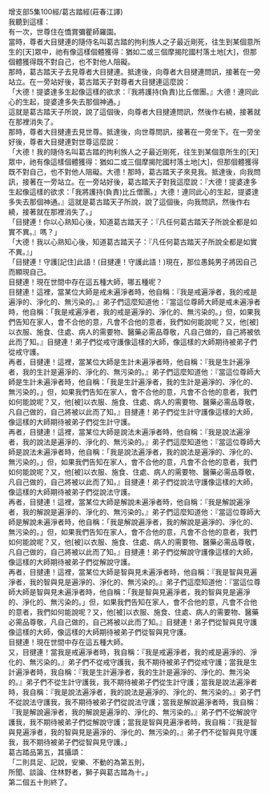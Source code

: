 增支部5集100經/葛古踏經(莊春江譯)  
我聽到這樣：  
有一次，世尊住在憍賞彌瞿師羅園。  
當時，尊者大目揵連的隨侍名叫葛古踏的拘利族人之子最近剛死，往生到某個意所生的[天]眾中，祂有像這樣個體獲得：猶如二或三個摩揭陀國村落土地[大]，但那個體獲得既不對自己，也不對他人阻礙。  
那時，葛古踏天子去見尊者大目揵連。抵達後，向尊者大目揵連問訊，接著在一旁站立。在一旁站好後，葛古踏天子對尊者大目揵連這麼說：  
「大德！提婆達多生起像這樣的欲求：『我將護持(負責)比丘僧團。』大德！連同此心的生起，提婆達多失去那個神通。」  
這就是葛古踏天子所說，說了這個後，向尊者大目揵連問訊，然後作右繞，接著就在那裡消失了。  
那時，尊者大目揵連去見世尊。抵達後，向世尊問訊，接著在一旁坐下。在一旁坐好後，尊者大目揵連對世尊這麼說：  
「大德！我的隨侍名叫葛古踏的拘利族人之子最近剛死，往生到某個意所生的[天]眾中，祂有像這樣個體獲得：猶如二或三個摩揭陀國村落土地[大]，但那個體獲得既不對自己，也不對他人阻礙。大德！那時，葛古踏天子來見我。抵達後，向我問訊，接著在一旁站立。在一旁站好後，葛古踏天子對我這麼說：『大德！提婆達多生起像這樣的欲求：「我將護持(負責)比丘僧團。」大德！連同此心的生起，提婆達多失去那個神通。』這就是葛古踏天子所說，說了這個後，向我問訊，然後作右繞，接著就在那裡消失了。」  
「目揵連！你以心熟知心後，知道葛古踏天子：『凡任何葛古踏天子所說全都是如實不異。』嗎？」  
「大德！我以心熟知心後，知道葛古踏天子：『凡任何葛古踏天子所說全都是如實不異。』」  
「目揵連！守護[記住]此語！(目揵連！守護此語！)現在，那位愚鈍男子將因自己而顯現自己。  
目揵連！現在世間中存在這五種大師，哪五種呢？  
目揵連！這裡，當某位大師是戒未遍淨者時，他自稱：『我是戒遍淨者，我的戒是遍淨的、淨化的、無污染的。』弟子們這麼知道他：『當這位尊師大師是戒未遍淨者時，他自稱：「我是戒遍淨者，我的戒是遍淨的、淨化的、無污染的。」但，如果我們告知在家人，會不合他的意，凡會不合他的意者，我們如何能說呢？又，他[被]以衣服、施食、住處、病人的需要物、醫藥必需品尊敬，凡自己做的，自己將被依此而了知。』目揵連！弟子們從戒守護像這樣的大師，像這樣的大師期待被弟子們從戒守護。  
再者，目揵連！這裡，當某位大師是生計未遍淨者時，他自稱：『我是生計遍淨者，我的生計是遍淨的、淨化的、無污染的。』弟子們這麼知道他：『當這位尊師大師是生計未遍淨者時，他自稱：「我是生計遍淨者，我的生計是遍淨的、淨化的、無污染的。」但，如果我們告知在家人，會不合他的意，凡會不合他的意者，我們如何能說呢？又，他[被]以衣服、施食、住處、病人的需要物、醫藥必需品尊敬，凡自己做的，自己將被以此而了知。』目揵連！弟子們從生計守護像這樣的大師，像這樣的大師期待被弟子們從生計守護。  
再者，目揵連！這裡，當某位大師是說法未遍淨者時，他自稱：『我是說法遍淨者，我的說法是遍淨的、淨化的、無污染的。』弟子們這麼知道他：『當這位尊師大師是說法未遍淨者時，他自稱：「我是說法遍淨者，我的說法是遍淨的、淨化的、無污染的。」但，如果我們告知在家人，會不合他的意，凡會不合他的意者，我們如何能說呢？又，他[被]以衣服、施食、住處、病人的需要物、醫藥必需品尊敬，凡自己做的，自己將被以此而了知。』目揵連！弟子們從說法守護像這樣的大師，像這樣的大師期待被弟子們從說法守護。  
再者，目揵連！這裡，當某位大師是解說未遍淨者時，他自稱：『我是解說遍淨者，我的解說是遍淨的、淨化的、無污染的。』弟子們這麼知道他：『當這位尊師大師是解說未遍淨者時，他自稱：「我是解說遍淨者，我的解說是遍淨的、淨化的、無污染的。」但，如果我們告知在家人，會不合他的意，凡會不合他的意者，我們如何能說呢？又，他[被]以衣服、施食、住處、病人的需要物、醫藥必需品尊敬，凡自己做的，自己將被以此而了知。』目揵連！弟子們從解說守護像這樣的大師，像這樣的大師期待被弟子們從解說守護。  
再者，目揵連！這裡，當某位大師是智與見未遍淨者時，他自稱：『我是智與見遍淨者，我的智與見是遍淨的、淨化的、無污染的。』弟子們這麼知道他：『當這位尊師大師是智與見未遍淨者時，他自稱：「我是智與見遍淨者，我的智與見是遍淨的、淨化的、無污染的。」但，如果我們告知在家人，會不合他的意，凡會不合他的意者，我們如何能說呢？又，他[被]以衣服、施食、住處、病人的需要物、醫藥必需品尊敬，凡自己做的，自己將被以此而了知。』目揵連！弟子們從智與見守護像這樣的大師，像這樣的大師期待被弟子們從智與見守護。  
目揵連！現在世間中存在這五種大師。  
又，目揵連！當我是戒遍淨者時，我自稱：『我是戒遍淨者，我的戒是遍淨的、淨化的、無污染的。』弟子們不從戒守護我，我不期待被弟子們從戒守護；當我是生計遍淨者時，我自稱：『我是生計遍淨者，我的生計是遍淨的、淨化的、無污染的。』弟子們不從生計守護我，我不期待被弟子們從生計守護；當我是說法遍淨者時，我自稱：『我是說法遍淨者，我的說法是遍淨的、淨化的、無污染的。』弟子們不從說法守護我，我不期待被弟子們從說法守護；當我是解說遍淨者時，我自稱：『我是解說遍淨者，我的解說是遍淨的、淨化的、無污染的。』弟子們不從解說守護我，我不期待被弟子們從解說守護；當我是智與見遍淨者時，我自稱：『我是智與見遍淨者，我的智與見是遍淨的、淨化的、無污染的。』弟子們不從智與見守護我，我不期待被弟子們從智與見守護。」  
葛古踏品第五，其攝頌：  
「二則具足、記說，安樂、不動的為第五則，  
所聞、談論、住林野者，獅子與葛古踏為十。」  
第二個五十則終了。  
  
  
